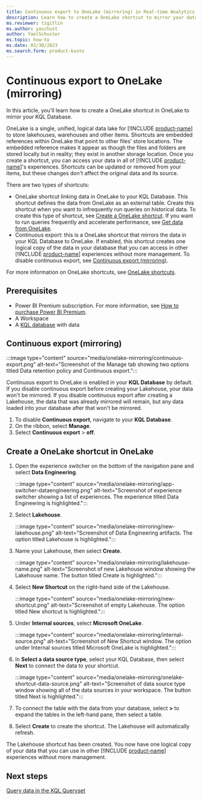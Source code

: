 ```yaml
---
title: Continuous export to OneLake (mirroring) in Real-time Analytics
description: Learn how to create a OneLake shortcut to mirror your data to OneLake.
ms.reviewer: tzgitlin
ms.author: yaschust
author: YaelSchuster
ms.topic: how-to
ms.date: 03/30/2023
ms.search.form: product-kusto
---
```


# Continuous export to OneLake (mirroring)

In this article, you'll learn how to create a OneLake shortcut in OneLake to mirror your KQL Database.

OneLake is a single, unified, logical data lake for [!INCLUDE [product-name](../includes/product-name.md)] to store lakehouses, warehouses and other items. Shortcuts are embedded references within OneLake that point to other files’ store locations.  The embedded reference makes it appear as though the files and folders are stored locally but in reality; they exist in another storage location. Once you create a shortcut, you can access your data in all of [!INCLUDE [product-name](../includes/product-name.md)]'s experiences. Shortcuts can be updated or removed from your items, but these changes don't affect the original data and its source.

There are two types of shortcuts:

* OneLake shortcut linking data in OneLake to your KQL Database. This shortcut defines the data from OneLake as an external table. Create this shortcut when you want to infrequently run queries on historical data. To create this type of shortcut, see [Create a OneLake shortcut](onelake-shortcut.md). If you want to run queries frequently and accelerate performance, see [Get data from OneLake](get-data-onelake.md).
* Continuous export: this is a OneLake shortcut that mirrors the data in your KQL Database to OneLake. If enabled, this shortcut creates one logical copy of the data in your database that you can access in other [!INCLUDE [product-name](../includes/product-name.md)] experiences without more management. To disable continuous export, see [Continuous export (mirroring)](#continuous-export-mirroring).

For more information on OneLake shortcuts, see [OneLake shortcuts](../onelake/onelake-shortcuts.md).

## Prerequisites

* Power BI Premium subscription. For more information, see [How to purchase Power BI Premium](/power-bi/enterprise/service-admin-premium-purchase).
* A Workspace
* A [KQL database](create-database.md) with data

## Continuous export (mirroring)

:::image type="content" source="media/onelake-mirroring/continuous-export.png" alt-text="Screenshot of the Manage tab showing two options titled Data retention policy and Continuous export.":::

Continuous export to OneLake is enabled in your **KQL Database** by default. If you disable continuous export before creating your Lakehouse, your data won't be mirrored. If you disable continuous export after creating a Lakehouse, the data that was already mirrored will remain, but any data loaded into your database after that won't be mirrored.

1. To disable **Continuous export**, navigate to your **KQL Database**.
1. On the ribbon, select **Manage**.
1. Select **Continuous export** > **off**.

## Create a OneLake shortcut in OneLake

1. Open the experience switcher on the bottom of the navigation pane and select **Data Engineering**.

    :::image type="content" source="media/onelake-mirroring/app-switcher-dataengineering.png" alt-text="Screenshot of experience switcher showing a list of experiences. The experience titled Data Engineering is highlighted.":::

1. Select **Lakehouse**.

     :::image type="content" source="media/onelake-mirroring/new-lakehouse.png" alt-text="Screenshot of Data Engineering artifacts. The option titled Lakehouse is highlighted.":::

1. Name your Lakehouse, then select **Create**.

    :::image type="content" source="media/onelake-mirroring/lakehouse-name.png" alt-text="Screenshot of new Lakehouse window showing the Lakehouse name. The button titled Create is highlighted.":::

1. Select **New Shortcut** on the right-hand side of the Lakehouse.

    :::image type="content" source="media/onelake-mirroring/new-shortcut.png" alt-text="Screenshot of empty Lakehouse. The option titled New shortcut is highlighted.":::

1. Under **Internal sources**, select **Microsoft OneLake**.

    :::image type="content" source="media/onelake-mirroring/internal-source.png" alt-text="Screenshot of New Shortcut window. The option under Internal sources titled Microsoft OneLake is highlighted.":::

1. In **Select a data source type**, select your KQL Database, then select **Next** to connect the data to your shortcut.

    :::image type="content" source="media/onelake-mirroring/onelake-shortcut-data-source.png" alt-text="Screenshot of data source type window showing all of the data sources in your workspace. The button titled Next is highlighted.":::

1. To connect the table with the data from your database, select **>** to expand the tables in the left-hand pane, then select a table.

1. Select **Create** to create the shortcut. The Lakehouse will automatically refresh.

The Lakehouse shortcut has been created. You now have one logical copy of your data that you can use in other [!INCLUDE [product-name](../includes/product-name.md)] experiences without more management.

## Next steps

[Query data in the KQL Queryset](kusto-query-set.md)
